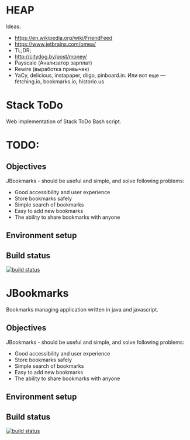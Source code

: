 HEAP
====

Ideas: 
* https://en.wikipedia.org/wiki/FriendFeed
* https://www.jetbrains.com/omea/
* TL;DR;
* http://citydog.by/post/money/
* Payscale (Анализатор зарплат)
* Rewire (выработка привычек)
* YaCy, delicious, instapaper, diigo, pinboard.in. Или вот еще — fetching.io, bookmarks.io, historio.us
  


Stack ToDo
==========

Web implementation of Stack ToDo Bash script.


# TODO:

Objectives
----------

JBookmarks - should be useful and simple, and solve following problems:

* Good accessibility and user experience
* Store bookmarks safely
* Simple search of bookmarks
* Easy to add new bookmarks
* The ability to share bookmarks with anyone

Environment setup
-----------------

Build status
------------
[![build status](https://travis-ci.org/IRus/JBookmarks.svg)](https://travis-ci.org/IRus/JBookmarks)

JBookmarks
==========

Bookmarks managing application written in java and javascript.

Objectives
----------

JBookmarks - should be useful and simple, and solve following problems:

* Good accessibility and user experience
* Store bookmarks safely
* Simple search of bookmarks
* Easy to add new bookmarks
* The ability to share bookmarks with anyone

Environment setup
-----------------

Build status
------------
[![build status](https://travis-ci.org/IRus/JBookmarks.svg)](https://travis-ci.org/IRus/JBookmarks)


